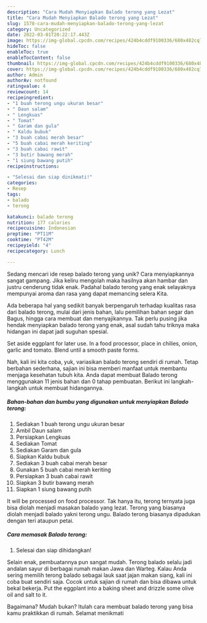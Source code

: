 ```yaml
---
description: "Cara Mudah Menyiapkan Balado terong yang Lezat"
title: "Cara Mudah Menyiapkan Balado terong yang Lezat"
slug: 1578-cara-mudah-menyiapkan-balado-terong-yang-lezat
category: Uncategorized
date: 2022-03-01T20:22:17.443Z
image: https://img-global.cpcdn.com/recipes/424b4cddf9100336/680x482cq70/balado-terong-foto-resep-utama.jpg
hideToc: false
enableToc: true
enableTocContent: false
thumbnail: https://img-global.cpcdn.com/recipes/424b4cddf9100336/680x482cq70/balado-terong-foto-resep-utama.jpg
cover: https://img-global.cpcdn.com/recipes/424b4cddf9100336/680x482cq70/balado-terong-foto-resep-utama.jpg
author: Admin
authorAv: notfound
ratingvalue: 4
reviewcount: 14
recipeingredient:
- "1 buah terong ungu ukuran besar"
- " Daun salam"
- " Lengkuas"
- " Tomat"
- " Garam dan gula"
- " Kaldu bubuk"
- "3 buah cabai merah besar"
- "5 buah cabai merah keriting"
- "3 buah cabai rawit"
- "3 butir bawang merah"
- "1 siung bawang putih"
recipeinstructions:

- "Selesai dan siap dinikmati!"
categories:
- Resep
tags:
- balado
- terong

katakunci: balado terong 
nutrition: 177 calories
recipecuisine: Indonesian
preptime: "PT11M"
cooktime: "PT42M"
recipeyield: "4"
recipecategory: Lunch

---
```





Sedang mencari ide resep balado terong yang unik? Cara menyiapkannya sangat gampang. Jika keliru mengolah maka hasilnya akan hambar dan justru cenderung tidak enak. Padahal balado terong yang enak selayaknya mempunyai aroma dan rasa yang dapat memancing selera Kita.





Ada beberapa hal yang sedikit banyak berpengaruh terhadap kualitas rasa dari balado terong, mulai dari jenis bahan, lalu pemilihan bahan segar dan Bagus, hingga cara membuat dan menyajikannya. Tak perlu pusing jika hendak menyiapkan balado terong yang enak,      asal sudah tahu triknya maka hidangan ini dapat jadi suguhan spesial.














Set aside eggplant for later use. In a food processor, place in chilies, onion, garlic and tomato. Blend until a smooth paste forms.






Nah, kali ini kita coba, yuk, variasikan balado terong sendiri di rumah. Tetap berbahan sederhana, sajian ini bisa memberi manfaat untuk membantu menjaga kesehatan tubuh kita. Anda dapat membuat Balado terong menggunakan 11 jenis bahan dan 0 tahap pembuatan. Berikut ini langkah-langkah untuk membuat hidangannya.

<!--inarticleads1-->

##### Bahan-bahan dan bumbu yang digunakan untuk menyiapkan Balado terong:

1. Sediakan 1 buah terong ungu ukuran besar
1. Ambil  Daun salam
1. Persiapkan  Lengkuas
1. Sediakan  Tomat
1. Sediakan  Garam dan gula
1. Siapkan  Kaldu bubuk
1. Sediakan 3 buah cabai merah besar
1. Gunakan 5 buah cabai merah keriting
1. Persiapkan 3 buah cabai rawit
1. Siapkan 3 butir bawang merah
1. Siapkan 1 siung bawang putih


It will be processed on food processor. Tak hanya itu, terong ternyata juga bisa diolah menjadi masakan balado yang lezat. Terong yang biasanya diolah menjadi balado yakni terong ungu. Balado terong biasanya dipadukan dengan teri ataupun petai. 

<!--inarticleads2-->

##### Cara memasak Balado terong:


1. Selesai dan siap dihidangkan!

Selain enak, pembuatannya pun sangat mudah. Terong balado selalu jadi andalan sayur di berbagai rumah makan Jawa dan Warteg. Kalau Anda sering memilih terong balado sebagai lauk saat jajan makan siang, kali ini coba buat sendiri saja. Cocok untuk sajian di rumah dan bisa dibawa untuk bekal bekerja. Put the eggplant into a baking sheet and drizzle some olive oil and salt to it. 

Bagaimana? Mudah bukan? Itulah cara membuat balado terong yang bisa kamu praktikkan di rumah. Selamat menikmati
